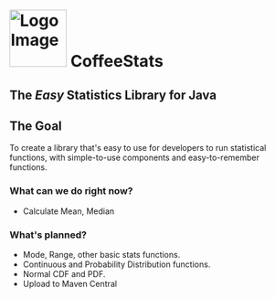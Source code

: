 
# <img src="https://christop406.github.io/logo.svg" alt="Logo Image" width="100px" height="100px"> CoffeeStats
The *Easy* Statistics Library for Java
---
## The Goal
To create a library that's easy to use for developers to run statistical functions, with simple-to-use components and easy-to-remember functions.

### What can we do right now?
* Calculate Mean, Median

### What's planned?
* Mode, Range, other basic stats functions.
* Continuous and Probability Distribution functions.
* Normal CDF and PDF.
* Upload to Maven Central
